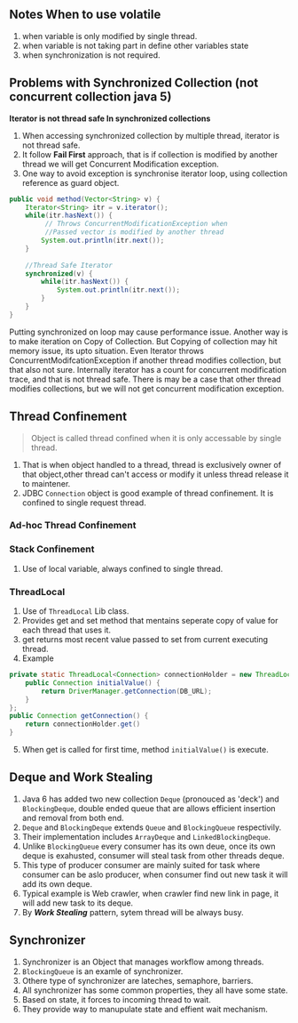 Notes
When to use volatile
----------
1. when variable is only modified by single thread.
2. when variable is not taking part in define other variables state
3. when synchronization is not required.

Problems with Synchronized Collection (not concurrent collection java 5)
----------
**Iterator is not thread safe In synchronized collections**

1. When accessing synchronized collection by multiple thread, iterator is not thread safe.
2. It follow **Fail First** approach, that is if collection is modified by another thread we will get Concurrent Modification exception.
3. One way to avoid exception is synchronise iterator loop, using collection reference as guard object.

```Java
public void method(Vector<String> v) {
    Iterator<String> itr = v.iterator();
    while(itr.hasNext()) {
         // Throws ConcurrentModificationException when
         //Passed vector is modified by another thread
        System.out.println(itr.next());
    }
    
    //Thread Safe Iterator
    synchronized(v) {
        while(itr.hasNext()) {
            System.out.println(itr.next());
        }
    }
}
```

Putting synchronized on loop may cause performance issue.
Another way is to make iteration on Copy of Collection.
But Copying of collection may hit memory issue, its upto situation.
Even Iterator throws ConcurrentModifcationException if  another thread modifies collection, but that also not sure.
Internally iterator has a count for concurrent modification trace, and that is not thread safe.
There is may be a case that other thread modifies collections, but we will not get concurrent modification exception.

Thread Confinement 
-----------
>Object is called thread confined when it is only accessable by single thread.

1. That is when object handled to a thread, thread is exclusively owner of that object,other thread can't access or modify it unless thread release it to maintener.
2. JDBC ```Connection``` object is good example of thread confinement. It is confined to single request thread.

### Ad-hoc Thread Confinement
### Stack Confinement
1. Use of local variable, always confined to single thread.
### ThreadLocal
1. Use of ```ThreadLocal``` Lib class.
2. Provides get and set method that mentains seperate copy of value for each thread that uses it.
3. get returns most recent value passed to set from current executing thread.
4. Example

```java
private static ThreadLocal<Connection> connectionHolder = new ThreadLocal<Connection>() {
    public Connection initialValue() {
        return DriverManager.getConnection(DB_URL);
    }
};
public Connection getConnection() {
    return connectionHolder.get()
}
```

5. When get is called for first time, method ```initialValue()``` is execute.

Deque and Work Stealing
-----------
1. Java 6 has added two new collection ```Deque``` (pronouced as 'deck') and ```BlockingDeque```, double ended queue that are allows efficient insertion and removal from both end.
2. ```Deque``` and ```BlockingDeque``` extends ```Queue``` and ```BlockingQueue``` respectivily.
3. Their implementation includes ```ArrayDeque``` and ```LinkedBlockingDeque```.
4. Unlike ```BlockingQueue``` every consumer has its own deue, once its own deque is exahusted, consumer will steal task from other threads deque.
5. This type of producer consumer are mainly suited for task where consumer can be aslo producer, when consumer find out new task it will add its own deque.
6. Typical example is Web crawler, when crawler find new link in page, it will add new task to its deque.
7. By ***Work Stealing*** pattern, sytem thread will be always busy.

Synchronizer
----------
1. Synchronizer is an Object that manages workflow among threads.
2. ```BlockingQueue``` is an examle of synchronizer.
3. Othere type of synchronizer are lateches, semaphore, barriers.
4. All synchronizer has some common properties, they all have some state. 
5. Based on state, it forces to incoming thread to wait.
6. They provide way to manupulate state and effient wait mechanism.

